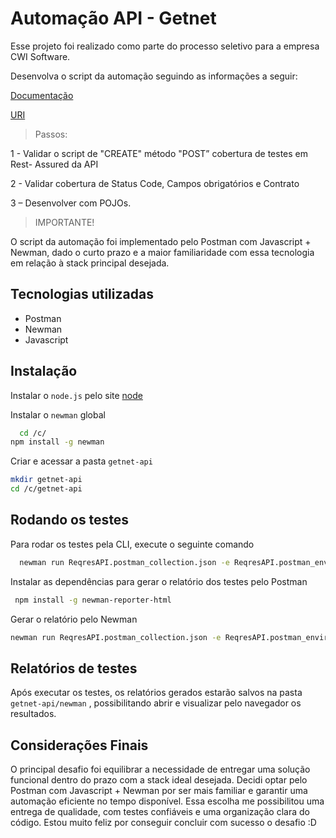 
# Automação API - Getnet

Esse projeto foi realizado como parte do processo seletivo para a empresa CWI Software.


Desenvolva o script da automação seguindo as informações a seguir:

[Documentação](https://reqres.in/)

[URI](https://reqres.in/api/)


> Passos:

1 - Validar o script de "CREATE" método "POST” cobertura de testes em Rest-
Assured da API

2 - Validar cobertura de Status Code, Campos obrigatórios e Contrato

3 – Desenvolver com POJOs.


> IMPORTANTE!

O script da automação foi implementado pelo Postman com Javascript + Newman, dado o curto prazo e a maior familiaridade com essa tecnologia em relação à stack principal desejada.



## Tecnologias utilizadas

- Postman
- Newman
- Javascript


## Instalação

Instalar o `node.js` pelo site
[node](https://nodejs.org/pt)

Instalar o `newman` global
```bash
  cd /c/
npm install -g newman
```     
Criar e acessar a pasta `getnet-api`
```bash
mkdir getnet-api
cd /c/getnet-api
```


## Rodando os testes

Para rodar os testes pela CLI, execute o seguinte comando

```bash
  newman run ReqresAPI.postman_collection.json -e ReqresAPI.postman_environment.json -r cli
```
Instalar as dependências para gerar o relatório dos testes pelo Postman
```bash
 npm install -g newman-reporter-html
```
Gerar o relatório pelo Newman
```bash
newman run ReqresAPI.postman_collection.json -e ReqresAPI.postman_environment.json -r cli, htmlextra
```


## Relatórios de testes

Após executar os testes, os relatórios gerados estarão salvos na pasta `getnet-api/newman` , possibilitando abrir e visualizar pelo navegador os resultados.


## Considerações Finais

O principal desafio foi equilibrar a necessidade de entregar uma solução funcional dentro do prazo com a stack ideal desejada. Decidi optar pelo Postman com Javascript + Newman por ser mais familiar e garantir uma automação eficiente no tempo disponível. Essa escolha me possibilitou uma entrega de qualidade, com testes confiáveis e uma organização clara do código. Estou muito feliz por conseguir concluir com sucesso o desafio :D




